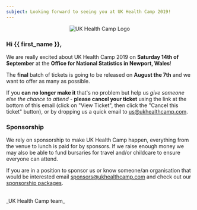 ```yaml
---
subject: Looking forward to seeing you at UK Health Camp 2019!
---
```


<div style="text-align: center;"><img src="https://ukhealthcamp.com/branding/logos/ukhealthcamp-red-small.png" title="UK Health Camp Logo"></div>

### Hi {{ first_name }},

We are really excited about UK Health Camp 2019 on **Saturday 14th of September** at the **Office for National Statistics in Newport, Wales**!

The **final** batch of tickets is going to be released on **August the 7th** and we want to offer as many as possible.

If you **can no longer make it** that's no problem but help us _give someone else the chance to attend_ - **please cancel your ticket** using the link at the bottom of this email (click on "View Ticket", then click the "Cancel this ticket" button), or by dropping us a quick email to <us@ukhealthcamp.com>.

### Sponsorship

We rely on sponsorship to make UK Health Camp happen, everything from the venue to lunch is paid for by sponsors. If we raise enough money we may also be able to fund bursaries for travel and/or childcare to ensure everyone can attend.

If you are in a position to sponsor us or know someone/an organisation that would be interested email <sponsors@ukhealthcamp.com> and check out our [sponsorship packages](https://ukhealthcamp.com/sponsorship).

<br>
_UK Health Camp team_
